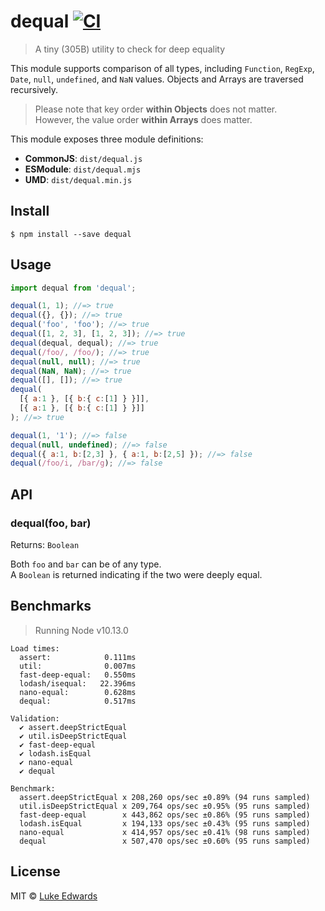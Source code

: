 # dequal [![CI](https://github.com/lukeed/dequal/workflows/CI/badge.svg)](https://github.com/lukeed/dequal/actions)

> A tiny (305B) utility to check for deep equality

This module supports comparison of all types, including `Function`, `RegExp`, `Date`, `null`, `undefined`, and `NaN` values. Objects and Arrays are traversed recursively.

> Please note that key order **within Objects** does not matter.<br>
However, the value order **within Arrays** does matter.

This module exposes three module definitions:

* **CommonJS**: `dist/dequal.js`
* **ESModule**: `dist/dequal.mjs`
* **UMD**: `dist/dequal.min.js`


## Install

```
$ npm install --save dequal
```


## Usage

```js
import dequal from 'dequal';

dequal(1, 1); //=> true
dequal({}, {}); //=> true
dequal('foo', 'foo'); //=> true
dequal([1, 2, 3], [1, 2, 3]); //=> true
dequal(dequal, dequal); //=> true
dequal(/foo/, /foo/); //=> true
dequal(null, null); //=> true
dequal(NaN, NaN); //=> true
dequal([], []); //=> true
dequal(
  [{ a:1 }, [{ b:{ c:[1] } }]],
  [{ a:1 }, [{ b:{ c:[1] } }]]
); //=> true

dequal(1, '1'); //=> false
dequal(null, undefined); //=> false
dequal({ a:1, b:[2,3] }, { a:1, b:[2,5] }); //=> false
dequal(/foo/i, /bar/g); //=> false
```

## API

### dequal(foo, bar)
Returns: `Boolean`

Both `foo` and `bar` can be of any type.<br>
A `Boolean` is returned indicating if the two were deeply equal.


## Benchmarks

> Running Node v10.13.0

```
Load times:
  assert:            0.111ms
  util:              0.007ms
  fast-deep-equal:   0.550ms
  lodash/isequal:   22.396ms
  nano-equal:        0.628ms
  dequal:            0.517ms

Validation:
  ✔ assert.deepStrictEqual
  ✔ util.isDeepStrictEqual
  ✔ fast-deep-equal
  ✔ lodash.isEqual
  ✔ nano-equal
  ✔ dequal

Benchmark:
  assert.deepStrictEqual x 208,260 ops/sec ±0.89% (94 runs sampled)
  util.isDeepStrictEqual x 209,764 ops/sec ±0.95% (95 runs sampled)
  fast-deep-equal        x 443,862 ops/sec ±0.86% (95 runs sampled)
  lodash.isEqual         x 194,133 ops/sec ±0.43% (95 runs sampled)
  nano-equal             x 414,957 ops/sec ±0.41% (98 runs sampled)
  dequal                 x 507,470 ops/sec ±0.60% (95 runs sampled)
```

## License

MIT © [Luke Edwards](https://lukeed.com)
